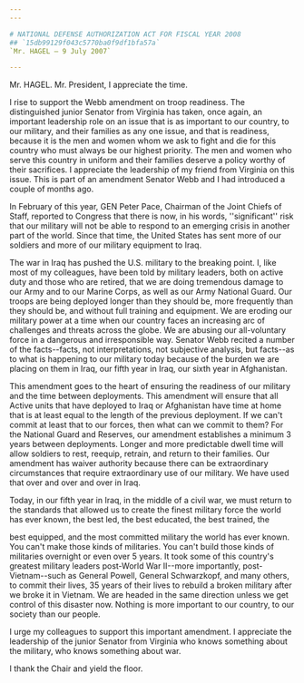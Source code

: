 ```yaml
---
---

# NATIONAL DEFENSE AUTHORIZATION ACT FOR FISCAL YEAR 2008
## `15db99129f043c5770ba0f9df1bfa57a`
`Mr. HAGEL — 9 July 2007`

---
```



Mr. HAGEL. Mr. President, I appreciate the time.

I rise to support the Webb amendment on troop readiness. The 
distinguished junior Senator from Virginia has taken, once again, an 
important leadership role on an issue that is as important to our 
country, to our military, and their families as any one issue, and that 
is readiness, because it is the men and women whom we ask to fight and 
die for this country who must always be our highest priority. The men 
and women who serve this country in uniform and their families deserve 
a policy worthy of their sacrifices. I appreciate the leadership of my 
friend from Virginia on this issue. This is part of an amendment 
Senator Webb and I had introduced a couple of months ago.

In February of this year, GEN Peter Pace, Chairman of the Joint 
Chiefs of Staff, reported to Congress that there is now, in his words, 
''significant'' risk that our military will not be able to respond to 
an emerging crisis in another part of the world. Since that time, the 
United States has sent more of our soldiers and more of our military 
equipment to Iraq.

The war in Iraq has pushed the U.S. military to the breaking point. 
I, like most of my colleagues, have been told by military leaders, both 
on active duty and those who are retired, that we are doing tremendous 
damage to our Army and to our Marine Corps, as well as our Army 
National Guard. Our troops are being deployed longer than they should 
be, more frequently than they should be, and without full training and 
equipment. We are eroding our military power at a time when our country 
faces an increasing arc of challenges and threats across the globe. We 
are abusing our all-voluntary force in a dangerous and irresponsible 
way. Senator Webb recited a number of the facts--facts, not 
interpretations, not subjective analysis, but facts--as to what is 
happening to our military today because of the burden we are placing on 
them in Iraq, our fifth year in Iraq, our sixth year in Afghanistan.

This amendment goes to the heart of ensuring the readiness of our 
military and the time between deployments. This amendment will ensure 
that all Active units that have deployed to Iraq or Afghanistan have 
time at home that is at least equal to the length of the previous 
deployment. If we can't commit at least that to our forces, then what 
can we commit to them? For the National Guard and Reserves, our 
amendment establishes a minimum 3 years between deployments. Longer and 
more predictable dwell time will allow soldiers to rest, reequip, 
retrain, and return to their families. Our amendment has waiver 
authority because there can be extraordinary circumstances that require 
extraordinary use of our military. We have used that over and over and 
over in Iraq.

Today, in our fifth year in Iraq, in the middle of a civil war, we 
must return to the standards that allowed us to create the finest 
military force the world has ever known, the best led, the best 
educated, the best trained, the


best equipped, and the most committed military the world has ever 
known. You can't make those kinds of militaries. You can't build those 
kinds of militaries overnight or even over 5 years. It took some of 
this country's greatest military leaders post-World War II--more 
importantly, post-Vietnam--such as General Powell, General Schwarzkopf, 
and many others, to commit their lives, 35 years of their lives to 
rebuild a broken military after we broke it in Vietnam. We are headed 
in the same direction unless we get control of this disaster now. 
Nothing is more important to our country, to our society than our 
people.

I urge my colleagues to support this important amendment. I 
appreciate the leadership of the junior Senator from Virginia who knows 
something about the military, who knows something about war.

I thank the Chair and yield the floor.